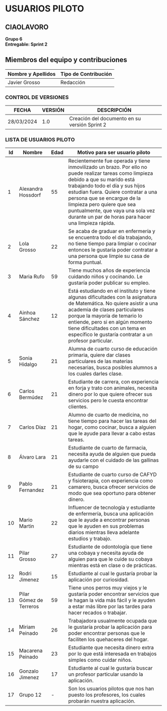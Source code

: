 # USUARIOS PILOTO

## CIAOLAVORO
**Grupo 6**
<br>
**Entregable: Sprint 2**

## Miembros del equipo y contribuciones

| Nombre y Apellidos | Tipo de Contribución |
|---------------------|-----------------------|
| Javier Grosso         | Redacción             |


### CONTROL DE VERSIONES
| FECHA      | VERSIÓN | DESCRIPCIÓN                                      |
|------------|---------|--------------------------------------------------|
| 28/03/2024 | 1.0     | Creación del documento en su versión Sprint 2    |

### LISTA DE USUARIOS PILOTO
| Id     | Nombre | Edad | Motivo para ser usuario piloto                 |
|------------|---------|-------|--------------------------------------------------|
| 1 | Alexandra Hossdorf    | 55   | Recientemente fue operada y tiene inmovilizado un brazo. Por ello no puede realizar tareas como limpieza debido a que su marido está trabajando todo el día y sus hijos estudian fuera. Quiere contratar a una persona que se encargue de la limpieza pero quiere que sea puntualmente, que vaya una sola vez durante un par de horas para hacer una limpieza rápida.                      |
| 2 | Lola Grosso    | 22   | Se acaba de graduar en enfermería y se encuentra todo el día trabajando, no tiene tiempo para limpiar o cocinar entonces le gustaría poder contratar a una persona que limpie su casa de forma puntual.                      |
| 3 | Maria Rufo    | 59   | Tiene muchos años de experiencia cuidando niños y cocinando. Le gustaría poder publicar su empleo.                      |
| 4 | Ainhoa Sánchez    | 12   | Está estudiando en el instituto y tiene algunas dificultades con la asignatura de Matemática. No quiere asistir a una academia de clases particulares porque la mayoría de temario lo entiende, pero si en algún momento tiene dificultades con un tema en específico le gustaría contratar a un profesor particular.                      |
| 5 | Sonia Hidalgo    | 21   | Alumna de cuarto curso de educación primaria, quiere dar clases particulares de las materias necesarias, busca posibles alumnos a los cuales darles clase.                      |
| 6 | Carlos Bermúdez    | 21   | Estudiante de carrera, con experiencia en forja y trato con animales, necesita dinero por lo que quiere ofrecer sus servicios pero le cuesta encontrar clientes.                      |
| 7 | Carlos Díaz    | 21   | Alumno de cuarto de medicina, no tiene tiempo para hacer las tareas del hogar, como cocinar, busca a alguien que le ayude para llevar a cabo estas tareas.                      |
| 8 | Álvaro Lara    | 21   | Estudiante de cuarto de farmacia, necesita ayuda de alguien que pueda ayudarle con el cuidado de las gallinas de su campo                     |
| 9 | Pablo Fernandez    | 21   | Estudiante de cuarto curso de CAFYD y fisioterapia, con experiencia como camarero, busca ofrecer servicios de modo que sea oportuno para obtener dinero.                     |
| 10 | Mario Martin    | 22   | Influencer de tecnología y estudiante de enfermería, busca una aplicación que le ayude a encontrar personas que le ayuden en sus problemas diarios mientras lleva adelante estudios y trabajo.                      |
| 11 | Pilar Grosso    | 27   | Estudiante de odontología que tiene una cobaya y necesita ayuda de alguien para que le cuide su cobaya mientras está en clase o de prácticas.            |
| 12 | Rodri Jimenez    | 15   | Estudiante al cual le gustaría probar la aplicación por curiosidad.   |
| 13 | Pilar Gómez de Terreros    | 59   | Tiene unos perros muy viejos y le gustaría poder encontrar servicios que le hagan la vida más fácil y le ayuden a estar más libre por las tardes para hacer recados o trabajar.    |
| 14 | Miriam Peinado    | 26   | Trabajadora usualmente ocupada que le gustaría probar la aplicación para poder encontrar personas que le faciliten los quehaceres del hogar.   |
| 15 | Macarena Peinado    | 23   | Estudiante que necesita dinero extra por lo que está interesada en trabajos simples como cuidar niños.    |
| 16 | Gonzalo Jimenez    | 17   | Estudiante al cual le gustaría buscar un profesor particular usando la aplicación.  |
| 17 | Grupo 12    | -   | Son los usuarios pilotos que nos han puesto los profesores, los cuales probarán nuestra aplicación.    |
